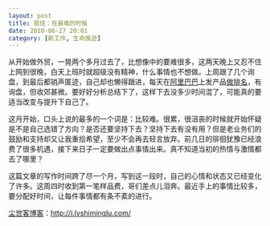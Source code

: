 ```yaml
---
layout: post
title: 挺住：在最难的时候
date: 2010-06-27 20:01
category: [新工作, 生命痕迹]
---
```

从开始做外贸，一晃两个多月过去了，比想像中的要难很多，这两天晚上又忍不住上网到很晚，白天上班时就超级没有精神，什么事情也不想做。上周跟了几个询盘，到最后都销声匿迹，自己却也懒得跟进，每天在<a href="http://i.lvshiminglu.com/blog/491.html" target="_blank">阿里巴巴</a>上发产品<a href="http://i.lvshiminglu.com/tag/%E9%98%BF%E9%87%8C%E5%B7%B4%E5%B7%B4%E5%9B%BD%E9%99%85%E7%AB%99%E6%8E%92%E5%90%8D" target="_blank">做排名</a>，有询盘，但收郊甚微。要好好分析总结下了，这样下去没多少时间混了，可能真的要适当改变与提升下自己了。

这月开始，口头上说的最多的一个词是：比较难。很累，很沮丧的时候就开始怀疑是不是自己选错了方向？是否还要坚持下去？坚持下去有没有用？但是老业务们的鼓励和支持却又让我重拾希望，至少不会再去轻言放弃。前几日的徘徊犹豫已经浪费了很多机遇，接下来日子一定要做出点事情出来。真不知道当初的热情与激情都去了哪里？

这篇文章的写作时间跨了尽一个月，写到这一段时，自己的心情和状态又已经变化了许多。这周四时收到第一笔样品费，哥们差点儿泪奔。最近手上的事情比较多，要分配好时间，让每件事情都有条不紊的进行。

<a href="http://i.lvshiminglu.com/">尘世客博客</a>：<a href="http://i.lvshiminglu.com/">http://i.lvshiminglu.com/</a>

